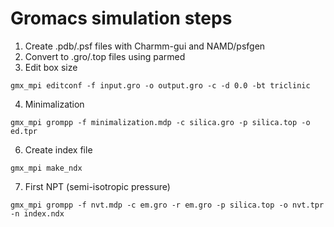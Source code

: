 # Gromacs simulation steps

1. Create .pdb/.psf files with Charmm-gui and NAMD/psfgen
2. Convert to .gro/.top files using parmed
3. Edit box size
  ```
  gmx_mpi editconf -f input.gro -o output.gro -c -d 0.0 -bt triclinic
   ```
4. Minimalization
  ```
  gmx_mpi grompp -f minimalization.mdp -c silica.gro -p silica.top -o ed.tpr 
  ```
6. Create index file
  ```
  gmx_mpi make_ndx
  ```
7. First NPT (semi-isotropic pressure) 
  ```
  gmx_mpi grompp -f nvt.mdp -c em.gro -r em.gro -p silica.top -o nvt.tpr -n index.ndx
  ```
